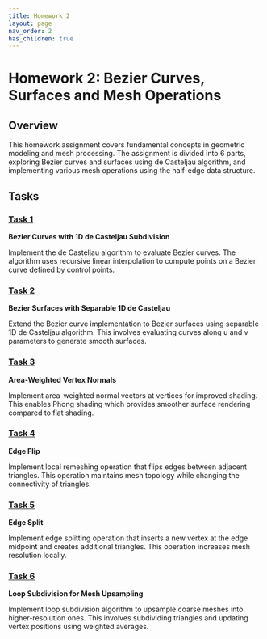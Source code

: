 ```yaml
---
title: Homework 2
layout: page
nav_order: 2
has_children: true
---
```


# Homework 2: Bezier Curves, Surfaces and Mesh Operations

## Overview

This homework assignment covers fundamental concepts in geometric modeling and mesh processing. The assignment is divided into 6 parts, exploring Bezier curves and surfaces using de Casteljau algorithm, and implementing various mesh operations using the half-edge data structure.

## Tasks

### [Task 1](Task1/)

**Bezier Curves with 1D de Casteljau Subdivision**

Implement the de Casteljau algorithm to evaluate Bezier curves. The algorithm uses recursive linear interpolation to compute points on a Bezier curve defined by control points.

### [Task 2](Task2/)

**Bezier Surfaces with Separable 1D de Casteljau**

Extend the Bezier curve implementation to Bezier surfaces using separable 1D de Casteljau algorithm. This involves evaluating curves along u and v parameters to generate smooth surfaces.

### [Task 3](Task3/)

**Area-Weighted Vertex Normals**

Implement area-weighted normal vectors at vertices for improved shading. This enables Phong shading which provides smoother surface rendering compared to flat shading.

### [Task 4](Task4/)

**Edge Flip**

Implement local remeshing operation that flips edges between adjacent triangles. This operation maintains mesh topology while changing the connectivity of triangles.

### [Task 5](Task5/)

**Edge Split**

Implement edge splitting operation that inserts a new vertex at the edge midpoint and creates additional triangles. This operation increases mesh resolution locally.

### [Task 6](Task6/)

**Loop Subdivision for Mesh Upsampling**

Implement loop subdivision algorithm to upsample coarse meshes into higher-resolution ones. This involves subdividing triangles and updating vertex positions using weighted averages.
